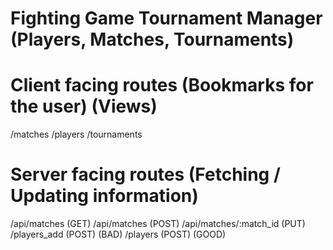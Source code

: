 # Fighting Game Tournament Manager (Players, Matches, Tournaments)

# Client facing routes (Bookmarks for the user) (Views)

/matches
/players
/tournaments

# Server facing routes (Fetching / Updating information)

/api/matches (GET)
/api/matches (POST)
/api/matches/:match_id (PUT)
/players_add (POST) (BAD)
/players (POST) (GOOD)